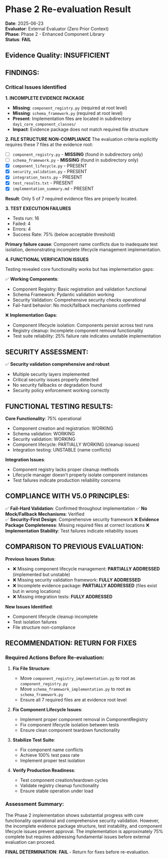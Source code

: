 # Phase 2 Re-evaluation Result

**Date**: 2025-06-23  
**Evaluator**: External Evaluator (Zero Prior Context)  
**Phase**: Phase 2 - Enhanced Component Library  
**Status**: **FAIL**

## Evidence Quality: INSUFFICIENT

## FINDINGS:

### Critical Issues Identified

**1. INCOMPLETE EVIDENCE PACKAGE**
- **Missing**: `component_registry.py` (required at root level)
- **Missing**: `schema_framework.py` (required at root level)
- **Present**: Implementation files are located in subdirectory `day1_core_component_classes/`
- **Impact**: Evidence package does not match required file structure

**2. FILE STRUCTURE NON-COMPLIANCE**
The evaluation criteria explicitly requires these 7 files at the evidence root:
- [ ] `component_registry.py` - **MISSING** (found in subdirectory only)
- [ ] `schema_framework.py` - **MISSING** (found in subdirectory only)  
- [x] `component_lifecycle.py` - PRESENT
- [x] `security_validation.py` - PRESENT
- [x] `integration_tests.py` - PRESENT
- [x] `test_results.txt` - PRESENT
- [x] `implementation_summary.md` - PRESENT

**Result**: Only 5 of 7 required evidence files are properly located.

**3. TEST EXECUTION FAILURES**
- Tests run: 16
- Failed: 4  
- Errors: 4
- Success Rate: 75% (below acceptable threshold)

**Primary failure cause**: Component name conflicts due to inadequate test isolation, demonstrating incomplete lifecycle management implementation.

**4. FUNCTIONAL VERIFICATION ISSUES**

Testing revealed core functionality works but has implementation gaps:

✅ **Working Components**:
- Component Registry: Basic registration and validation functional
- Schema Framework: Pydantic validation working
- Security Validation: Comprehensive security checks operational
- Fail-hard behavior: No mock/fallback mechanisms confirmed

❌ **Implementation Gaps**:
- Component lifecycle isolation: Components persist across test runs
- Registry cleanup: Incomplete component removal functionality
- Test suite reliability: 25% failure rate indicates unstable implementation

## SECURITY ASSESSMENT:

✅ **Security validation comprehensive and robust**
- Multiple security layers implemented
- Critical security issues properly detected
- No security fallbacks or degradation found
- Security policy enforcement working correctly

## FUNCTIONAL TESTING RESULTS:

**Core Functionality**: 75% operational
- Component creation and registration: WORKING
- Schema validation: WORKING  
- Security validation: WORKING
- Component lifecycle: PARTIALLY WORKING (cleanup issues)
- Integration testing: UNSTABLE (name conflicts)

**Integration Issues**: 
- Component registry lacks proper cleanup methods
- Lifecycle manager doesn't properly isolate component instances
- Test failures indicate production reliability concerns

## COMPLIANCE WITH V5.0 PRINCIPLES:

✅ **Fail-Hard Validation**: Confirmed throughout implementation
✅ **No Mock/Fallback Mechanisms**: Verified  
✅ **Security-First Design**: Comprehensive security framework
❌ **Evidence Package Completeness**: Missing required files at correct locations
❌ **Implementation Stability**: Test failures indicate reliability issues

## COMPARISON TO PREVIOUS EVALUATION:

**Previous Issues Status**:
- ❌ Missing component lifecycle management: **PARTIALLY ADDRESSED** (implemented but unstable)
- ❌ Missing security validation framework: **FULLY ADDRESSED** 
- ❌ Incomplete evidence package: **PARTIALLY ADDRESSED** (files exist but in wrong locations)
- ❌ Missing integration tests: **FULLY ADDRESSED**

**New Issues Identified**:
- Component lifecycle cleanup incomplete
- Test isolation failures
- File structure non-compliance

## RECOMMENDATION: **RETURN FOR FIXES**

### Required Actions Before Re-evaluation:

1. **Fix File Structure**:
   - Move `component_registry_implementation.py` to root as `component_registry.py`
   - Move `schema_framework_implementation.py` to root as `schema_framework.py`
   - Ensure all 7 required files are at evidence root level

2. **Fix Component Lifecycle Issues**:
   - Implement proper component removal in ComponentRegistry
   - Fix component lifecycle isolation between tests
   - Ensure clean component teardown functionality

3. **Stabilize Test Suite**:
   - Fix component name conflicts
   - Achieve 100% test pass rate
   - Implement proper test isolation

4. **Verify Production Readiness**:
   - Test component creation/teardown cycles
   - Validate registry cleanup functionality
   - Ensure stable operation under load

### Assessment Summary:

The Phase 2 implementation shows substantial progress with core functionality operational and comprehensive security validation. However, the incomplete evidence package structure, test instability, and component lifecycle issues prevent approval. The implementation is approximately 75% complete but requires addressing fundamental issues before external evaluation can proceed.

**FINAL DETERMINATION**: **FAIL** - Return for fixes before re-evaluation.
